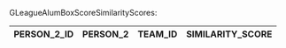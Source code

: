 GLeagueAlumBoxScoreSimilarityScores:

| PERSON_2_ID   | PERSON_2   | TEAM_ID   | SIMILARITY_SCORE   |
|---------------|------------|-----------|--------------------|